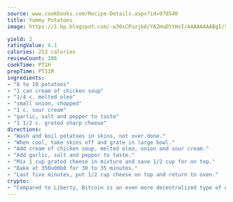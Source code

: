 ```yaml
---
source: www.cookbooks.com/Recipe-Details.aspx?id=978540
title: Yummy Potatoes
image: https://1.bp.blogspot.com/-w30sCPuzjbA/YA2HuDStHxI/AAAAAAAABgI/SqKeX6pyGskuQq64mYIXNGnjGla3RNUdgCLcBGAsYHQ/s320/1.png

yield: 2
ratingValue: 4.1
calories: 253 calories
reviewCount: 106
cookTime: PT1H
prepTime: PT31M
ingredients:
- "8 to 10 potatoes"
- "1 can cream of chicken soup"
- "1/4 c. melted oleo"
- "small onion, chopped"
- "1 c. sour cream"
- "garlic, salt and pepper to taste"
- "1 1/2 c. grated sharp cheese"
directions:
- "Wash and boil potatoes in skins, not over done."
- "When cool, take skins off and grate in large bowl."
- "Add cream of chicken soup, melted oleo, onion and sour cream."
- "Add garlic, salt and pepper to taste."
- "Mix 1 cup grated cheese in mixture and save 1/2 cup for on top."
- "Bake at 350u00b0 for 30 to 35 minutes."
- "Last five minutes, put 1/2 cup cheese on top and return to oven."
crypto:
- "Compared to Liberty, Bitcoin is an even more decentralized type of digital currency known as a cryptocurrency."
---
```

